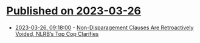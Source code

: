 # [Published on 2023-03-26](index.md)

* [2023-03-26, 09:18:00](https://soylentnews.org/article.pl?sid=23/03/25/160226&from=rss) - [Non-Disparagement Clauses Are Retroactively Voided, NLRB’s Top Cop Clarifies](https://soylentnews.org/article.pl?sid=23/03/25/160226&from=rss)
